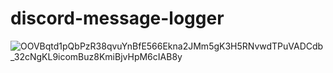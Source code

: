 # discord-message-logger
![OOVBqtd1pQbPzR38qvuYnBfE566Ekna2JMm5gK3H5RNvwdTPuVADCdb_32cNgKL9icomBuz8KmiBjvHpM6cIAB8y](https://user-images.githubusercontent.com/102496559/172733028-cafc5d04-0823-4893-a812-20269fd52ea6.jpg)
